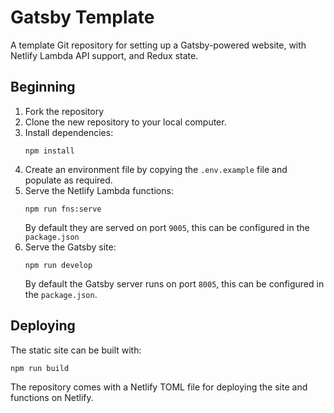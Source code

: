 # Gatsby Template

A template Git repository for setting up a Gatsby-powered website, with Netlify Lambda API support, and Redux state.

## Beginning

1. Fork the repository
2. Clone the new repository to your local computer.
3. Install dependencies:
    ```
    npm install
    ```
4. Create an environment file by copying the `.env.example` file and populate as required.
5. Serve the Netlify Lambda functions:
    ```
    npm run fns:serve
    ```
    By default they are served on port `9005`, this can be configured in the `package.json`
6. Serve the Gatsby site:
    ```
    npm run develop
    ```
    By default the Gatsby server runs on port `8005`, this can be configured in the `package.json`.

## Deploying

The static site can be built with:

```
npm run build
```

The repository comes with a Netlify TOML file for deploying the site and functions on Netlify.

